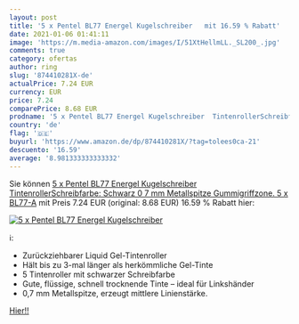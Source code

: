 ```yaml
---
layout: post
title: '5 x Pentel BL77 Energel Kugelschreiber   mit 16.59 % Rabatt'
date: 2021-01-06 01:41:11
image: 'https://m.media-amazon.com/images/I/51XtHellmLL._SL200_.jpg'
comments: true
category: ofertas
author: ring
slug: '874410281X-de'
actualPrice: 7.24 EUR
currency: EUR
price: 7.24
comparePrice: 8.68 EUR
prodname: '5 x Pentel BL77 Energel Kugelschreiber  TintenrollerSchreibfarbe: Schwarz 0 7 mm Metallspitze Gummigriffzone. 5 x BL77-A'
country: 'de'
flag: '🇩🇪'
buyurl: 'https://www.amazon.de/dp/874410281X/?tag=tolees0ca-21'
descuento: '16.59'
average: '8.981333333333332'
---
```


Sie können [5 x Pentel BL77 Energel Kugelschreiber  TintenrollerSchreibfarbe: Schwarz 0 7 mm Metallspitze Gummigriffzone. 5 x BL77-A](https://www.amazon.de/dp/874410281X/?tag=tolees0ca-21) mit Preis 7.24 EUR (original: 8.68 EUR) 16.59 % Rabatt hier:

[![5 x Pentel BL77 Energel Kugelschreiber  ](https://m.media-amazon.com/images/I/51XtHellmLL._SL200_.jpg)](https://www.amazon.de/dp/874410281X/?tag=tolees0ca-21)

ℹ️:

- Zurückziehbarer Liquid Gel-Tintenroller
- Hält bis zu 3-mal länger als herkömmliche Gel-Tinte
- 5 Tintenroller mit schwarzer Schreibfarbe
- Gute, flüssige, schnell trocknende Tinte – ideal für Linkshänder
- 0,7 mm Metallspitze, erzeugt mittlere Linienstärke.

[Hier!!](https://www.amazon.de/dp/874410281X/?tag=tolees0ca-21)
